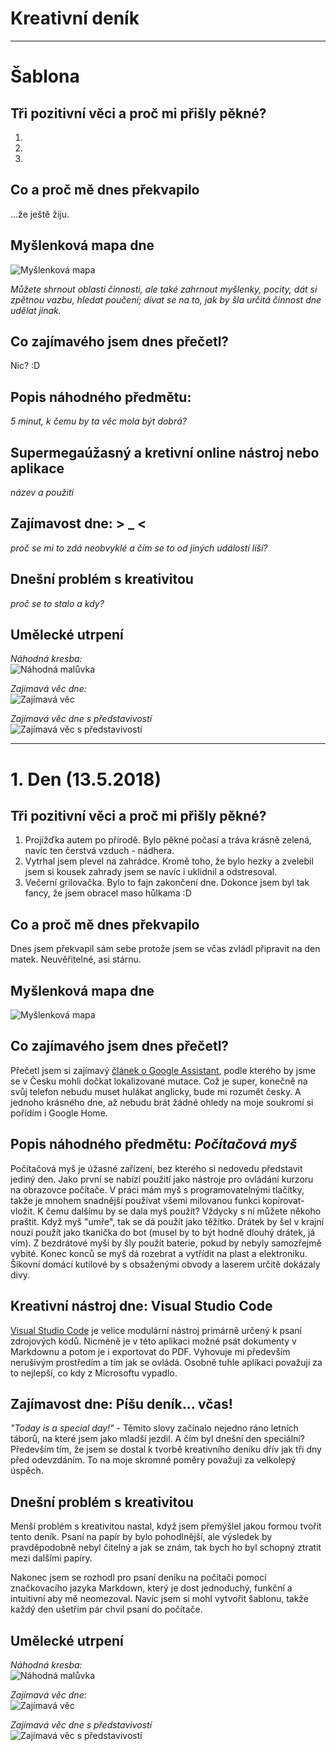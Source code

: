 # **Kreativní deník**

* * *
# Šablona
## Tři pozitivní věci a proč mi přišly pěkné?
1. 
2. 
3. 

## Co a proč mě dnes překvapilo
...že ještě žiju.

## Myšlenková mapa dne
![Myšlenková mapa](den0/mapa.jpg)

*Můžete shrnout oblasti činnosti, ale také zahrnout myšlenky, pocity, dát si zpětnou vazbu, hledat poučení; dívat se na to, jak by šla určitá činnost dne udělat jinak.*

## Co zajímavého jsem dnes přečetl?
Nic? :D

## Popis náhodného předmětu:
*5 minut, k čemu by ta věc mola být dobrá?*

## Supermegaúžasný a kretivní online nástroj nebo aplikace
*název a použití*

## Zajímavost dne: > _ <
*proč se mi to zdá neobvyklé a čím se to od jiných událostí liší?*

## Dnešní problém s kreativitou
*proč se to stalo a kdy?*

## Umělecké utrpení

*Náhodná kresba:*<br>
![Náhodná malůvka](den0/maluvka.jpg)

*Zajímavá věc dne:*<br>
![Zajímavá věc](den0/zajimava-vec.jpg)

*Zajímavá věc dne s představivostí*<br>
![Zajímavá věc s představivostí](den0/zvsp.jpg)
* * *


# 1. Den (13.5.2018)
## Tři pozitivní věci a proč mi přišly pěkné?

1. Projížďka autem po přírodě. Bylo pěkné počasí a tráva krásně zelená, navíc ten čerstvá vzduch - nádhera.
2. Vytrhal jsem plevel na zahrádce. Kromě toho, že bylo hezky a zvelebil jsem si kousek zahrady jsem se navíc i uklidnil a odstresoval.
3. Večerní grilovačka. Bylo to fajn zakončení dne. Dokonce jsem byl tak fancy, že jsem obracel maso hůlkama :D

## Co a proč mě dnes překvapilo
Dnes jsem překvapil sám sebe protože jsem se včas zvládl připravit na den matek. Neuvěřitelné, asi stárnu.

## Myšlenková mapa dne
![Myšlenková mapa](den1/mapa.png)

## Co zajímavého jsem dnes přečetl?
Přečetl jsem si zajímavý [článek o Google Assistant](https://www.cnews.cz/google-assistant-cestina-io18), podle kterého by jsme se v Česku mohli dočkat lokalizované mutace. Což je super, konečně na svůj telefon nebudu muset hulákat anglicky, bude mi rozumět česky. A jednoho krásného dne, až nebudu brát žádné ohledy na moje soukromí si pořídím i Google Home.

## Popis náhodného předmětu: *Počítačová myš*
Počítačová myš je úžasné zařízení, bez kterého si nedovedu představit jediný den. Jako první se nabízí použití jako nástroje pro ovládání kurzoru na obrazovce počítače. V práci mám myš s programovatelnými tlačítky, takže je mnohem snadnější používat všemi milovanou funkci kopírovat-vložit. K čemu dalšímu by se dala myš použít? Vždycky s ní můžete někoho praštit. Když myš "umře", tak se dá použít jako těžítko. Drátek by šel v krajní nouzi použít jako tkanička do bot (musel by to být hodně dlouhý drátek, já vím). Z bezdrátové myši by šly použít baterie, pokud by nebyly samozřejmě vybité. Konec konců se myš dá rozebrat a vytřídit na plast a elektroniku. Šikovní domácí kutilové by s obsaženými obvody a laserem určitě dokázaly divy.

## Kreativní nástroj dne: Visual Studio Code
[Visual Studio Code](https://code.visualstudio.com/) je velice modulární nástroj primárně určený k psaní zdrojových kódů. Nicméně je v této aplikaci možné psát dokumenty v Markdownu a potom je i exportovat do PDF. Vyhovuje mi především nerušivým prostředím a tím jak se ovládá. Osobně tuhle aplikaci považuji za to nejlepší, co kdy z Microsoftu vypadlo.

## Zajímavost dne: Píšu deník... včas!
*"Today is a special day!"* - Těmito slovy začínalo nejedno ráno letních táborů, na které jsem jako mladší jezdil. A čím byl dnešní den speciální? Především tím, že jsem se dostal k tvorbě kreativního deníku dřív jak tři dny před odevzdáním. To na moje skromné poměry považuji za velkolepý úspěch.

## Dnešní problém s kreativitou
Menší problém s kreativitou nastal, když jsem přemýšlel jakou formou tvořit tento deník. Psaní na papír by bylo pohodlnější, ale výsledek by pravděpodobně nebyl čitelný a jak se znám, tak bych ho byl schopný ztratit mezi dalšími papíry.

Nakonec jsem se rozhodl pro psaní deníku na počítači pomocí značkovacího jazyka Markdown, který je dost jednoduchý, funkční a intuitivní aby mě neomezoval. Navíc jsem si mohl vytvořit šablonu, takže každý den ušetřím pár chvil psaní do počítače.

## Umělecké utrpení

*Náhodná kresba:*<br>
![Náhodná malůvka](den1/maluvka.jpg)

*Zajímavá věc dne:*<br>
![Zajímavá věc](den1/zajimava-vec.jpg)

*Zajímavá věc dne s představivostí*<br>
![Zajímavá věc s představivostí](den1/zvsp.jpg)